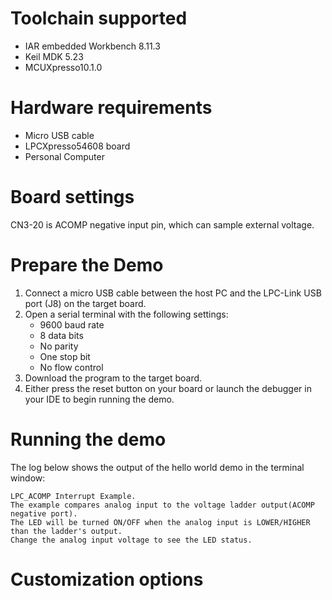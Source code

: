 Toolchain supported
===================
- IAR embedded Workbench 8.11.3
- Keil MDK 5.23
- MCUXpresso10.1.0

Hardware requirements
=====================
- Micro USB cable
- LPCXpresso54608 board
- Personal Computer

Board settings
==============
CN3-20 is ACOMP negative input pin, which can sample external voltage.

Prepare the Demo
================
1.  Connect a micro USB cable between the host PC and the LPC-Link USB port (J8) on the target board.
2.  Open a serial terminal with the following settings:
    - 9600 baud rate
    - 8 data bits
    - No parity
    - One stop bit
    - No flow control
3.  Download the program to the target board.
4.  Either press the reset button on your board or launch the debugger in your IDE to begin running the demo.

Running the demo
================
The log below shows the output of the hello world demo in the terminal window:
~~~~~~~~~~~~~~~~~~~~~~~~~~~~~~~~~~~
LPC_ACOMP Interrupt Example.
The example compares analog input to the voltage ladder output(ACOMP negative port).
The LED will be turned ON/OFF when the analog input is LOWER/HIGHER than the ladder's output.
Change the analog input voltage to see the LED status.
~~~~~~~~~~~~~~~~~~~~~~~~~~~~~~~~~~~
Customization options
=====================


